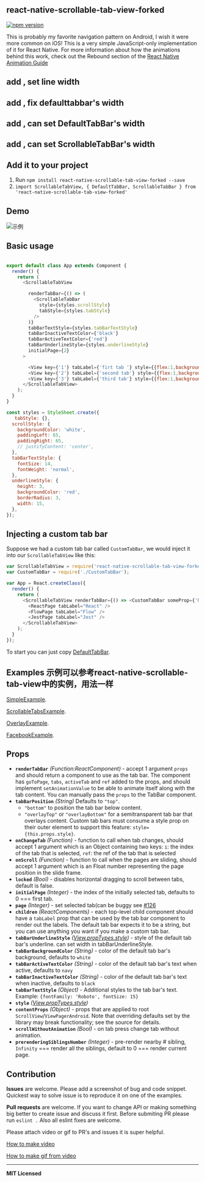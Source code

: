 <!--
 * @PageName: 页面名称
 * @Description: 
 * @Author: 刘成
 * @Date: 2019-08-08 15:56:02
 * @LastEditTime: 2019-08-08 16:00:00
 * @LastEditors: 刘成
 -->

## react-native-scrollable-tab-view-forked
[![npm version](https://badge.fury.io/js/react-native-scrollable-tab-view-forked.svg)](https://badge.fury.io/js/react-native-scrollable-tab-view-forked)

This is probably my favorite navigation pattern on Android, I wish it
were more common on iOS! This is a very simple JavaScript-only
implementation of it for React Native. For more information about how
the animations behind this work, check out the Rebound section of the
[React Native Animation Guide](https://facebook.github.io/react-native/docs/animations.html)

## add , set line width
## add , fix defaulttabbar's width
## add , can set DefaultTabBar's width
## add , can set ScrollableTabBar's width



## Add it to your project

1. Run `npm install react-native-scrollable-tab-view-forked --save`
2. `import ScrollableTabView, { DefaultTabBar, ScrollableTabBar } from 'react-native-scrollable-tab-view-forked'`

## Demo
![示例](https://github.com/LiuC520/react-native-scrollable-tab-view-forked/blob/master/example/example.png)

## Basic usage

```javascript

export default class App extends Component {
  render() {
    return (
      <ScrollableTabView

        renderTabBar={() => (
          <ScrollableTabBar
            style={styles.scrollStyle}
            tabStyle={styles.tabStyle}
          />
        )}
        tabBarTextStyle={styles.tabBarTextStyle}
        tabBarInactiveTextColor={'black'}
        tabBarActiveTextColor={'red'}
        tabBarUnderlineStyle={styles.underlineStyle}
        initialPage={2}
      >

        <View key={'1'} tabLabel={'firt tab '} style={{flex:1,backgroundColor:'red'}}/>
        <View key={'2'} tabLabel={'second tab'} style={{flex:1,backgroundColor:'blue'}}/>
        <View key={'3'} tabLabel={'third tab'} style={{flex:1,backgroundColor:'yellow'}}/>
      </ScrollableTabView>
    );
  }
}

const styles = StyleSheet.create({
   tabStyle: {},
  scrollStyle: {
    backgroundColor: 'white',
    paddingLeft: 65,
    paddingRight: 65,
    // justifyContent: 'center',
  },
  tabBarTextStyle: {
    fontSize: 14,
    fontWeight: 'normal',
  },
  underlineStyle: {
    height: 3,
    backgroundColor: 'red',
    borderRadius: 3,
    width: 15,
  },
});
```

## Injecting a custom tab bar

Suppose we had a custom tab bar called `CustomTabBar`, we would inject
it into our `ScrollableTabView` like this:

```javascript
var ScrollableTabView = require('react-native-scrollable-tab-view-forked');
var CustomTabBar = require('./CustomTabBar');

var App = React.createClass({
  render() {
    return (
      <ScrollableTabView renderTabBar={() => <CustomTabBar someProp={'here'} />}>
        <ReactPage tabLabel="React" />
        <FlowPage tabLabel="Flow" />
        <JestPage tabLabel="Jest" />
      </ScrollableTabView>
    );
  }
});
```
To start you can just copy [DefaultTabBar](https://github.com/skv-headless/react-native-scrollable-tab-view-forked/blob/master/DefaultTabBar.js).

## Examples 示例可以参考react-native-scrollable-tab-view中的实例，用法一样

[SimpleExample](https://github.com/skv-headless/react-native-scrollable-tab-view/blob/master/examples/FacebookTabsExample/SimpleExample.js).

[ScrollableTabsExample](https://github.com/skv-headless/react-native-scrollable-tab-view/blob/master/examples/FacebookTabsExample/ScrollableTabsExample.js).

[OverlayExample](https://github.com/skv-headless/react-native-scrollable-tab-view/blob/master/examples/FacebookTabsExample/OverlayExample.js).

[FacebookExample](https://github.com/skv-headless/react-native-scrollable-tab-view/blob/master/examples/FacebookTabsExample/FacebookExample.js).

## Props

- **`renderTabBar`** _(Function:ReactComponent)_ - accept 1 argument `props` and should return a component to use as
  the tab bar. The component has `goToPage`, `tabs`, `activeTab` and
  `ref` added to the props, and should implement `setAnimationValue` to
  be able to animate itself along with the tab content. You can manually pass the `props` to the TabBar component.
- **`tabBarPosition`** _(String)_ Defaults to `"top"`.
  - `"bottom"` to position the tab bar below content.
  - `"overlayTop"` or `"overlayBottom"` for a semitransparent tab bar that overlays content. Custom tab bars must consume a style prop on their outer element to support this feature: `style={this.props.style}`.
- **`onChangeTab`** _(Function)_ - function to call when tab changes, should accept 1 argument which is an Object containing two keys: `i`: the index of the tab that is selected, `ref`: the ref of the tab that is selected
- **`onScroll`** _(Function)_ - function to call when the pages are sliding, should accept 1 argument which is an Float number representing the page position in the slide frame.
- **`locked`** _(Bool)_ - disables horizontal dragging to scroll between tabs, default is false.
- **`initialPage`** _(Integer)_ - the index of the initially selected tab, defaults to 0 === first tab.
- **`page`** _(Integer)_ - set selected tab(can be buggy see  [#126](https://github.com/brentvatne/react-native-scrollable-tab-view/issues/126)
- **`children`** _(ReactComponents)_ - each top-level child component should have a `tabLabel` prop that can be used by the tab bar component to render out the labels. The default tab bar expects it to be a string, but you can use anything you want if you make a custom tab bar.
- **`tabBarUnderlineStyle`** _([View.propTypes.style](https://facebook.github.io/react-native/docs/view.html#style))_ - style of the default tab bar's underline.
can set width in tabBarUnderlineStyle.
- **`tabBarBackgroundColor`** _(String)_ - color of the default tab bar's background, defaults to `white`
- **`tabBarActiveTextColor`** _(String)_ - color of the default tab bar's text when active, defaults to `navy`
- **`tabBarInactiveTextColor`** _(String)_ - color of the default tab bar's text when inactive, defaults to `black`
- **`tabBarTextStyle`** _(Object)_ - Additional styles to the tab bar's text. Example: `{fontFamily: 'Roboto', fontSize: 15}`
- **`style`** _([View.propTypes.style](https://facebook.github.io/react-native/docs/view.html#style))_
- **`contentProps`** _(Object)_ - props that are applied to root `ScrollView`/`ViewPagerAndroid`. Note that overriding defaults set by the library may break functionality; see the source for details.
- **`scrollWithoutAnimation`** _(Bool)_ - on tab press change tab without animation.
- **`prerenderingSiblingsNumber`** _(Integer)_ - pre-render nearby # sibling, `Infinity` === render all the siblings, default to 0 === render current page.

## Contribution
**Issues** are welcome. Please add a screenshot of bug and code snippet. Quickest way to solve issue is to reproduce it on one of the examples.

**Pull requests** are welcome. If you want to change API or making something big better to create issue and discuss it first. Before submiting PR please run ```eslint .``` Also all eslint fixes are welcome.

Please attach video or gif to PR's and issues it is super helpful.

<a href="http://www.abeautifulsite.net/recording-a-screencast-with-quicktime/" target="_blank">How to make video</a>

<a href="https://github.com/jclem/gifify" target="_blank">How to make gif from video</a>

---

**MIT Licensed**
